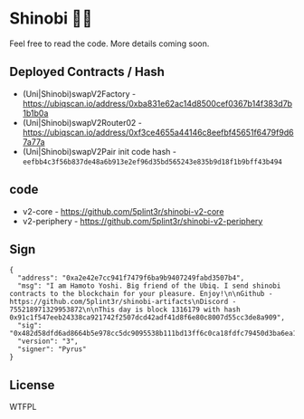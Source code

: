 # Shinobi 🏴‍☠️

Feel free to read the code. More details coming soon.

## Deployed Contracts / Hash

- (Uni|Shinobi)swapV2Factory - https://ubiqscan.io/address/0xba831e62ac14d8500cef0367b14f383d7b1b1b0a
- (Uni|Shinobi)swapV2Router02 - https://ubiqscan.io/address/0xf3ce4655a44146c8eefbf45651f6479f9d67a77a
- (Uni|Shinobi)swapV2Pair init code hash - `eefbb4c3f56b837de48a6b913e2ef96d35bd565243e835b9d18f1b9bff43b494`

## code

- v2-core - https://github.com/5plint3r/shinobi-v2-core
- v2-periphery - https://github.com/5plint3r/shinobi-v2-periphery

## Sign

```
{
  "address": "0xa2e42e7cc941f7479f6ba9b9407249fabd3507b4",
  "msg": "I am Hamoto Yoshi. Big friend of the Ubiq. I send shinobi contracts to the blockchain for your pleasure. Enjoy!\n\nGithub - https://github.com/5plint3r/shinobi-artifacts\nDiscord - 755218971329953872\n\nThis day is block 1316179 with hash 0x91c1f547eeb24338ca921742f2507dcd42adf41d8f6e80c8007d55cc3de8a909",
  "sig": "0x482d58dfd6ad8664b5e978cc5dc9095538b111bd13ff6c0ca18fdfc79450d3ba6ea1b57a0bd315cf52513ac775d1814e993827384a651a6dd8d1eb22a903d5c61b",
  "version": "3",
  "signer": "Pyrus"
}
```

## License

WTFPL
